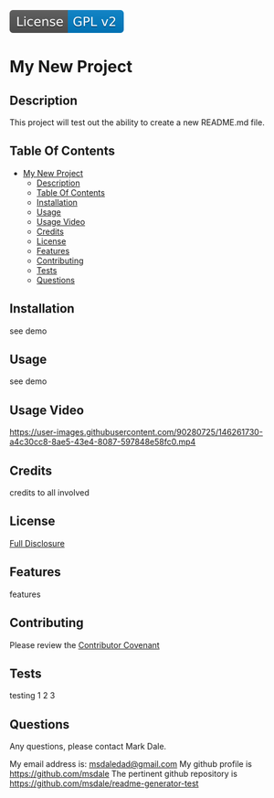 [![License: GPL v2](./assets/images/license-GPL_v2-blue.svg)](./assets/license-docs/pretext/gpl-v2-pre.txt)
  
# My New Project



## Description
  
  This project will test out the ability to create a new README.md file.



## Table Of Contents

- [My New Project](#my-new-project)
  - [Description](#description)
  - [Table Of Contents](#table-of-contents)
  - [Installation](#installation)
  - [Usage](#usage)
  - [Usage Video](#usage-video)
  - [Credits](#credits)
  - [License](#license)
  - [Features](#features)
  - [Contributing](#contributing)
  - [Tests](#tests)
  - [Questions](#questions)





## Installation

see demo



## Usage

see demo

## Usage Video

https://user-images.githubusercontent.com/90280725/146261730-a4c30cc8-8ae5-43e4-8087-597848e58fc0.mp4




## Credits

credits to all involved



## License

[Full Disclosure](./assets/license-docs/full-disclosure/gpl-v2.md)



## Features

features



## Contributing

Please review the [Contributor Covenant](./assets/markdown/contributing.md)



## Tests

testing 1 2 3



## Questions

Any questions, please contact Mark Dale.

My email address is: msdaledad@gmail.com
My github profile is https://github.com/msdale
The pertinent github repository is https://github.com/msdale/readme-generator-test


